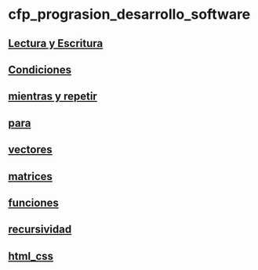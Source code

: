 # cfp_prograsion_desarrollo_software

## [Lectura y Escritura](./modulo_uno/pseudocodigo/lectura_escritura/)

## [Condiciones](./modulo_uno/pseudocodigo/condiciones/)

## [mientras y repetir](./modulo_uno/pseudocodigo/mientras%20y%20repetir/)

## [para](./modulo_uno/pseudocodigo/para/)

## [vectores](./modulo_uno/pseudocodigo/vectores/)

## [matrices](./modulo_uno/pseudocodigo/matrices/)

## [funciones](./modulo_uno/pseudocodigo/funciones/)

## [recursividad](./modulo_uno/pseudocodigo/recursividad/)

## [html_css](./modulo_uno/html_css/)